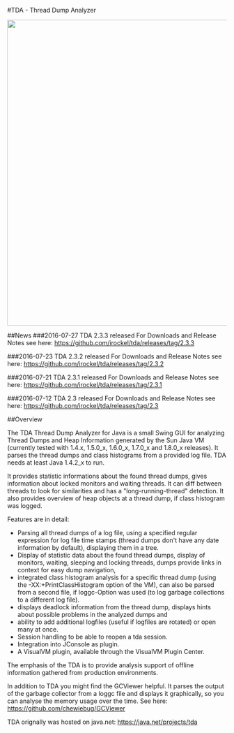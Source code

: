 #TDA - Thread Dump Analyzer

<img src="https://raw.githubusercontent.com/irockel/tda/master/tda-main-screen.png" width="700"/>

##News
###2016-07-27 TDA 2.3.3 released
For Downloads and Release Notes see here: https://github.com/irockel/tda/releases/tag/2.3.3

###2016-07-23 TDA 2.3.2 released
For Downloads and Release Notes see here: https://github.com/irockel/tda/releases/tag/2.3.2

###2016-07-21 TDA 2.3.1 released
For Downloads and Release Notes see here: https://github.com/irockel/tda/releases/tag/2.3.1

###2016-07-12 TDA 2.3 released
For Downloads and Release Notes see here: https://github.com/irockel/tda/releases/tag/2.3

##Overview

The TDA Thread Dump Analyzer for Java is a small Swing GUI for analyzing Thread Dumps and Heap Information generated by the Sun Java VM (currently tested with 1.4.x, 1.5.0_x, 1.6.0_x, 1.7.0_x and 1.8.0_x releases). It parses the thread dumps and class histograms from a provided log file. TDA needs at least Java 1.4.2_x to run.

It provides statistic informations about the found thread dumps, gives information about locked monitors and waiting threads. It can diff between threads to look for similarities and has a "long-running-thread" detection. It also provides overview of heap objects at a thread dump, if class histogram was logged.

Features are in detail:

* Parsing all thread dumps of a log file, using a specified regular expression for log file time stamps (thread dumps don't have any date information by default), displaying them in a tree.
* Display of statistic data about the found thread dumps, display of monitors, waiting, sleeping and locking threads, dumps provide links in context for easy dump navigation,
* integrated class histogram analysis for a specific thread dump (using the -XX:+PrintClassHistogram option of the VM), can also be parsed from a second file, if loggc-Option was used (to log garbage collections to a different log file).
* displays deadlock information from the thread dump, displays hints about possible problems in the analyzed dumps and
* ability to add additional logfiles (useful if logfiles are rotated) or open many at once.
* Session handling to be able to reopen a tda session.
* Integration into JConsole as plugin.
* A VisualVM plugin, available through the VisualVM Plugin Center.

The emphasis of the TDA is to provide analysis support of offline information gathered from production environments.

In addition to TDA you might find the GCViewer helpful. It parses the output of the garbage collector from a loggc file and displays it graphically, so you can analyse the memory usage over the time. See here: https://github.com/chewiebug/GCViewer

TDA orignally was hosted on java.net: https://java.net/projects/tda




